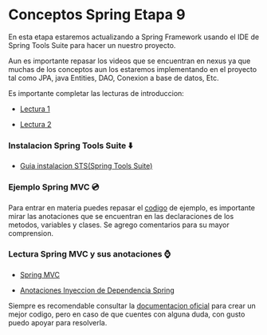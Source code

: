# Conceptos Spring Etapa 9 

En esta etapa estaremos actualizando a Spring Framework usando el IDE de Spring Tools Suite para hacer un nuestro proyecto.

Aun es importante repasar los videos que se encuentran en nexus ya que muchas de los conceptos aun los estaremos implementando en el proyecto tal como JPA, java Entities, DAO, Conexion a base de datos, Etc. 

Es importante completar las lecturas de introduccion: 

- [Lectura 1](https://drive.google.com/file/d/1ShQOkR3g0eNFTQP7iGAevEK4kil4a0TP/view?usp=sharing)

- [Lectura 2](https://drive.google.com/file/d/1DMFnIBhOgL06fX8AykSCDbrQu6W0rOtG/view?usp=sharing)

### Instalacion Spring Tools Suite :arrow_down:

- [Guia instalacion STS(Spring Tools Suite)](https://drive.google.com/file/d/1IOKvjxQEpryhx-_MOUJBEhsS27PDEwQb/view?usp=sharing)

### Ejemplo Spring MVC :cd:

Para entrar en materia puedes repasar el [codigo](https://github.com/LuisDiaz-ipsilon/Capacitacion-Java-Web/tree/Spring-MCV-ejemplo) de ejemplo, es importante mirar las anotaciones que se encuentran en las declaraciones de los metodos, variables y clases. Se agrego comentarios para su mayor comprension. 

### Lectura Spring MVC y sus anotaciones :watch:

- [Spring MVC](https://drive.google.com/file/d/1zIYgbmy_mwdGlchReqAGtFXxSRjBaaLI/view?usp=sharing)

- [Anotaciones Inyeccion de Dependencia Spring](https://drive.google.com/file/d/116p4NcXGso2Wd1WmboxWQ9HsrXWuuW8I/view?usp=sharing)

Siempre es recomendable consultar la [documentacion oficial](https://docs.spring.io/spring-framework/docs/current/reference/html/core.html#resources) para crear un mejor codigo, pero en caso de que cuentes con alguna duda, con gusto puedo apoyar para resolverla.

